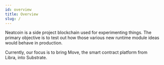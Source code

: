 ```yaml
---
id: overview
title: Overview
slug: /
---
```


Neatcoin is a side project blockchain used for experimenting things. The primary
objective is to test out how those various new runtime module ideas would behave
in production.

Currently, our focus is to bring Move, the smart contract platform from Libra,
into Substrate.